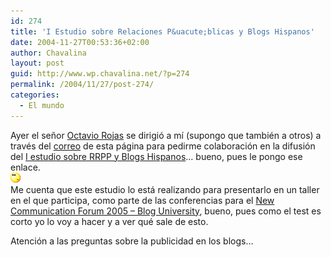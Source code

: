```yaml
---
id: 274
title: 'I Estudio sobre Relaciones P&uacute;blicas y Blogs Hispanos'
date: 2004-11-27T00:53:36+02:00
author: Chavalina
layout: post
guid: http://www.wp.chavalina.net/?p=274
permalink: /2004/11/27/post-274/
categories:
  - El mundo
---
```

Ayer el se&ntilde;or <a href="http://octaviorojas.blogspot.com" target="_blank">Octavio Rojas</a> se dirigió a m&iacute; (supongo que también a otros) a través del <a href="http://www.chavalina.net/correo.php" target="_blank">correo</a> de esta página para pedirme colaboración en la difusión del <a href="http://octaviorojas.en.eresmas.com/estudiorrppblogs.htm" target="_blank">I estudio sobre RRPP y Blogs Hispanos</a>… bueno, pues le pongo ese enlace.  
![emo](/imagenes/emoticonos/pensativo.gif)  
Me cuenta que este estudio lo está realizando para presentarlo en un taller en el que participa, como parte de las conferencias para el <a href="http://www.newcommforum.com/" target="_blank">New Communication Forum 2005 &#8211; Blog University</a>, bueno, pues como el test es corto yo lo voy a hacer y a ver qué sale de esto.

Atención a las preguntas sobre la publicidad en los blogs…